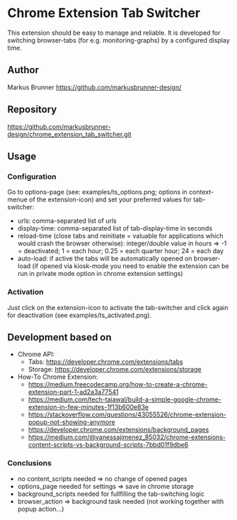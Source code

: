 # Chrome Extension Tab Switcher

This extension should be easy to manage and reliable. It is developed for switching browser-tabs (for e.g. monitoring-graphs) by a configured display time.

## Author

Markus Brunner <https://github.com/markusbrunner-design/>

## Repository

https://github.com/markusbrunner-design/chrome_extension_tab_switcher.git

## Usage

### Configuration

Go to options-page (see: examples/ts_options.png; options in context-menue of the extension-icon) and set your preferred values for tab-switcher:
* urls: comma-separated list of urls
* display-time: comma-separated list of tab-display-time in seconds
* reload-time (close tabs and reinitiate = valuable for applications which would crash the browser otherwise): integer/double value in hours => -1 = deactivated; 1 = each hour; 0.25 = each quarter hour; 24 = each day
* auto-load: if active the tabs will be automatically opened on browser-load (if opened via kiosk-mode you need to enable the extension can be run in private mode option in chrome extension settings)

### Activation

Just click on the extension-icon to activate the tab-switcher and click again for deactivation (see examples/ts_activated.png).

## Development based on

* Chrome API:
    * Tabs: https://developer.chrome.com/extensions/tabs
    * Storage: https://developer.chrome.com/extensions/storage
* How-To Chrome Extension: 
    * https://medium.freecodecamp.org/how-to-create-a-chrome-extension-part-1-ad2a3a77541
    * https://medium.com/tech-tajawal/build-a-simple-google-chrome-extension-in-few-minutes-1f13b600e83e
    * https://stackoverflow.com/questions/43055526/chrome-extension-popup-not-showing-anymore
    * https://developer.chrome.com/extensions/background_pages
    * https://medium.com/@vanessajimenez_85032/chrome-extensions-content-scripts-vs-background-scripts-7bbd01f9dbe6

### Conclusions

* no content_scripts needed => no change of opened pages
* options_page needed for settings => save in chrome storage
* background_scripts needed for fullfilling the tab-switching logic
* browser_action => background task needed (not working together with popup action...)